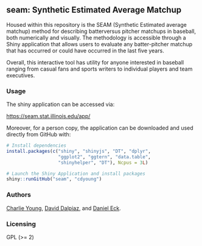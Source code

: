 ## seam: Synthetic Estimated Average Matchup

Housed within this repository is the SEAM (Synthetic Estimated average matchup)
method for describing batterversus pitcher matchups in baseball, both
numerically and visually. The methodology is accessible through a Shiny application
that allows users to evaluate any batter-pitcher matchup that has occurred or 
could have occurred in  the  last  five  years. 

Overall, this interactive tool has utility for anyone interested in baseball 
ranging from casual fans and sports writers to individual players and team executives.

### Usage

The shiny application can be accessed via:

<https://seam.stat.illinois.edu/app/>

Moreover, for a person copy, the application can be downloaded and used directly
from GitHub with:

```r
# Install dependencies
install.packages(c("shiny", "shinyjs", "DT", "dplyr",
                   "ggplot2", "ggtern", "data.table",
                   "shinyhelper", "DT"), Ncpus = 3L)

# Launch the Shiny Application and install packages
shiny::runGitHub("seam", "cdyoung")
```

### Authors

[Charlie Young](https://github.com/cdyoung), [David Dalpiaz](https://daviddalpiaz.com), and [Daniel Eck](https://stat.illinois.edu/directory/profile/dje13).

### Licensing

GPL (>= 2)
